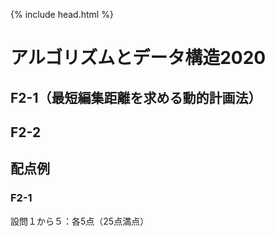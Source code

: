 {% include head.html %}

# アルゴリズムとデータ構造2020

## F2-1（最短編集距離を求める動的計画法）

## F2-2

## 配点例
### F2-1
設問１から５：各5点（25点満点）
